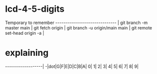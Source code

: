# lcd-4-5-digits

Temporary to remember
------------------------------- |
git branch -m master main |
git fetch origin |
git branch -u origin/main main |
git remote set-head origin -a |

# explaining

-------------------|
-|dot|G|F|E|D|C|B|A|
0|
1|
2|
3|
4|
5|
6|
7|
8|
9|
